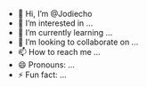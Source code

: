- 👋 Hi, I’m @Jodiecho
- 👀 I’m interested in ...
- 🌱 I’m currently learning ...
- 💞️ I’m looking to collaborate on ...
- 📫 How to reach me ...
- 😄 Pronouns: ...
- ⚡ Fun fact: ...

<!---
Jodiecho/Jodiecho is a ✨ special ✨ repository because its `README.md` (this file) appears on your GitHub profile.
You can click the Preview link to take a look at your changes.
--->
